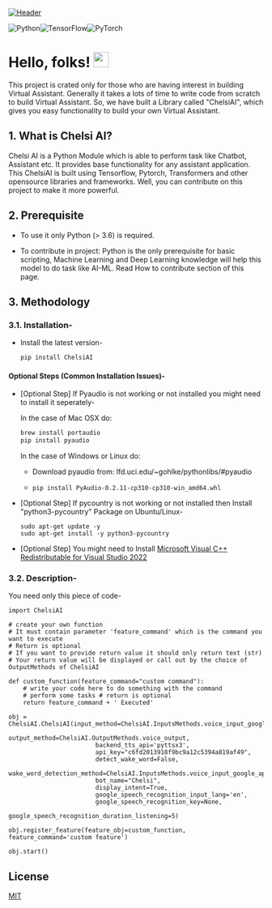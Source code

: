 [![Header](https://i.postimg.cc/1XrrC9N4/Screenshot-from-2022-12-16-17-25-25.png "Header")](yashkumarvaibhav.github.io/mysite)  
  
  
![Python](https://img.shields.io/badge/python-3670A0?style=for-the-badge&logo=python&logoColor=ffdd54)![TensorFlow](https://img.shields.io/badge/TensorFlow-%23FF6F00.svg?style=for-the-badge&logo=TensorFlow&logoColor=white)![PyTorch](https://img.shields.io/badge/PyTorch-%23EE4C2C.svg?style=for-the-badge&logo=PyTorch&logoColor=white)  
  
# Hello, folks! <img src="https://raw.githubusercontent.com/MartinHeinz/MartinHeinz/master/wave.gif" width="30px">  
  
This project is crated only for those who are having interest in building Virtual Assistant. Generally it takes a lots of time to write code from scratch to build Virtual Assistant. So, we have built a Library called "ChelsiAI", which gives you easy functionality to build your own Virtual Assistant.  
  
  
## **1. What is Chelsi AI?**  
  
Chelsi AI is a Python Module which is able to perform task like Chatbot, Assistant etc. It provides base functionality for any assistant application. This ChelsiAI is built using Tensorflow, Pytorch, Transformers and other opensource libraries and frameworks. Well, you can contribute on this project to make it more powerful.  
     
  
  
## 2. Prerequisite  
      
- To use it only Python (> 3.6) is required.  
      
- To contribute in project: Python is the only prerequisite for basic scripting, Machine Learning and Deep Learning knowledge will help this model to do task like AI-ML. Read How to contribute section of this page.  
      



## 3. Methodology 
  
  
### 3.1. Installation-

* Install the latest version-  

   ```bash
   pip install ChelsiAI
   ```  

#### Optional Steps (Common Installation Issues)-

* [Optional Step] If Pyaudio is not working or not installed you might need to install it seperately-
	
	In the case of Mac OSX do:
	
	```python
	brew install portaudio
	pip install pyaudio
	```
	In the case of Windows or Linux do:
	
	- Download pyaudio from: lfd.uci.edu/~gohlke/pythonlibs/#pyaudio
	
	- ```pip install PyAudio-0.2.11-cp310-cp310-win_amd64.whl```

* [Optional Step] If pycountry is not working or not installed then Install "python3-pycountry" Package on Ubuntu/Linux-
	
	```
	sudo apt-get update -y
	sudo apt-get install -y python3-pycountry
	```

* [Optional Step] You might need to Install [Microsoft Visual C++ Redistributable for Visual Studio 2022](https://visualstudio.microsoft.com/downloads/#microsoft-visual-c-redistributable-for-visual-studio-2022)

### 3.2. Description-
 
   You need only this piece of code-  

```
import ChelsiAI  
	 
# create your own function  
# It must contain parameter 'feature_command' which is the command you want to execute  
# Return is optional  
# If you want to provide return value it should only return text (str)  
# Your return value will be displayed or call out by the choice of OutputMethods of ChelsiAI  
  
def custom_function(feature_command="custom command"):  
    # write your code here to do something with the command  
	# perform some tasks # return is optional  
	return feature_command + ' Executed'  
  
obj = ChelsiAI.ChelsiAI(input_method=ChelsiAI.InputsMethods.voice_input_google_api,
                        output_method=ChelsiAI.OutputMethods.voice_output,
                        backend_tts_api='pyttsx3',
                        api_key="c6fd2013918f9bc9a12c5394a819af49",
                        detect_wake_word=False,
                        wake_word_detection_method=ChelsiAI.InputsMethods.voice_input_google_api,
                        bot_name="Chelsi",
                        display_intent=True,
                        google_speech_recognition_input_lang='en',
                        google_speech_recognition_key=None,
                        google_speech_recognition_duration_listening=5)  
 
obj.register_feature(feature_obj=custom_function, feature_command='custom feature')  
  
obj.start()
```  
 
 
   
## License  
  
[MIT](https://choosealicense.com/licenses/mit/)
